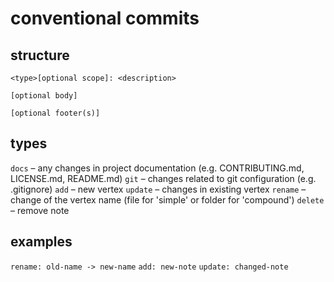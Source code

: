 # conventional commits

## structure

```
<type>[optional scope]: <description>

[optional body]

[optional footer(s)]
```

## types

`docs` – any changes in project documentation (e.g. CONTRIBUTING.md, LICENSE.md, README.md)
`git` – changes related to git configuration (e.g. .gitignore)
`add` – new vertex
`update` – changes in existing vertex
`rename` – change of the vertex name (file for 'simple' or folder for 'compound')
`delete` – remove note

## examples

`rename: old-name -> new-name`
`add: new-note`
`update: changed-note`